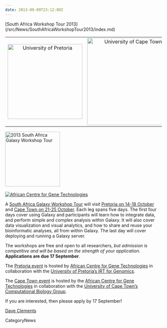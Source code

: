 ```yaml
---
date: 2013-09-09T23:12:00Z
---
```

<div class='newsItemHeader'>[South Africa Workshop Tour 2013](/src/News/SouthAfricaWorkshopTour2013/index.md)</div>

<table>
  <tr>
    <td style=" text-align: center; width: 280px; border: none;"> <a href='/Events/UPretoria2013'><img src='/Images/Logos/UPretoriaWide.png' alt='University of Pretoria' width="240" /></a> </td>
    <td style=" text-align: center; width: 300px; border: none;"> <a href='/Events/UCapeTown2013'><img src='/Images/Logos/UCapeTownWide.jpg' alt='University of Cape Town' width="280" /></a> </td>
  </tr>
</table>


<div class='right'><div class='right'>
<a href='/Events/SAWorkshopTour2013'><img src='/Images/Logos/SAGalaxyWorkshopTour2013Wide.png' alt='2013 South Africa Galaxy Workshop Tour' width="176" /></a></div><br />
<div class='right'><a href='http://www.acgt.co.za/'><img src='/Images/Logos/ACGTLogoSmall.png' alt='African Centre for Gene Technologies'  /></a></div>
</div>

A [South Africa Galaxy Workshop Tour](/src/Events/SAWorkshopTour2013/index.md) will visit [Pretoria on 14-18 October](/src/Events/UPretoria2013/index.md) and [Cape Town on 21-25 October](/src/Events/UCapeTown2013/index.md).  Each leg spans five days. The first four days cover using Galaxy and participants will learn how to integrate data, and perform simple and complex analysis within Galaxy. It will also cover data visualization and visual analytics, and how to share and reuse your bioinformatic analyses, all from within Galaxy.  The last day will cover deploying and running a Galaxy server.

The workshops are free and open to all researchers, *but admission is competitive and will be based on the strength of your application.* **Applications are due 17 September**.

The [Pretoria event](/src/Events/UPretoria2013/index.md) is hosted by [African Centre for Gene Technologies](http://www.acgt.co.za/) in collaboration with the [University of Pretoria’s IRT for Genomics](http://web.up.ac.za/default.asp?ipkCategoryID=19419).

The [Cape Town event](/src/Events/UCapeTown2013/index.md) is hosted by the [African Centre for Gene Technologies](http://www.acgt.co.za/) in collaboration with the [University of Cape Town’s Computational Biology Group](http://www.cbio.uct.ac.za/).

If you are interested, then please apply by 17 September!

[Dave Clements](/src/DaveClements/index.md)


CategoryNews
